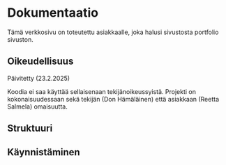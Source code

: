 # Dokumentaatio

Tämä verkkosivu on toteutettu asiakkaalle, joka halusi sivustosta portfolio sivuston.

## Oikeudellisuus

Päivitetty (23.2.2025)

Koodia ei saa käyttää sellaisenaan tekijänoikeussyistä. Projekti on kokonaisuudessaan sekä tekijän (Don Hämäläinen) että asiakkaan (Reetta Salmela) omaisuutta.

## Struktuuri

## Käynnistäminen

